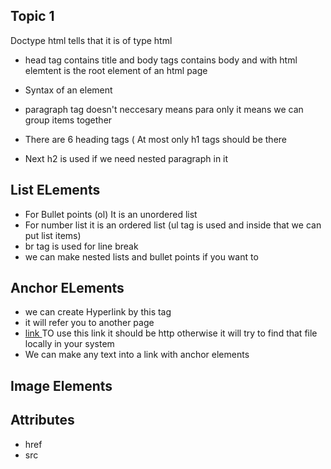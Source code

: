 
## Topic 1 
Doctype html tells that it is of type html

* head tag contains title and body tags contains body and 
with html elemtent is the root element of an html page  

* Syntax of an element  <head>         </head>

* paragraph tag doesn't neccesary means para only it means we can group items together

* There are 6 heading tags ( At most only h1 tags should be there 
* Next h2 is used if we need nested paragraph  in it

## List ELements

* For Bullet points  (ol)   It is an unordered list 
* For number list  it is an ordered list  (ul  tag is used and inside that we can put list items)
* br tag is used for line break
* we can make nested lists and bullet points if you want to

## Anchor ELements

*  we can create Hyperlink by this  tag
*  it will refer you  to another page 
*  <a href =" "> link <a/>  TO use this link it  should be http otherwise it will try to find that file locally in your system
* We can make any text into a link with anchor elements

## Image Elements



## Attributes
* href
* src